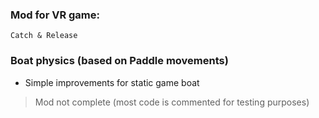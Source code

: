 ### Mod for VR game: 
`Catch & Release`

### Boat physics (based on Paddle movements)

- Simple improvements for static game boat

> Mod not complete (most code is commented for testing purposes)
